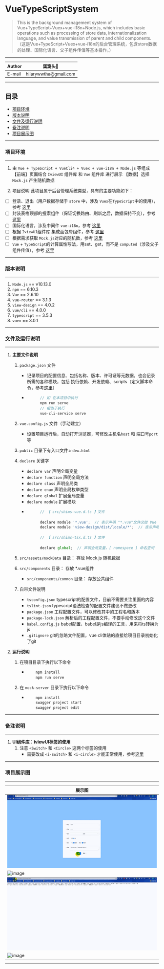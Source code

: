 # VueTypeScriptSystem
> This is the background management system of Vue+TypeScript+Vuex+vue-i18n+Node.js, which includes basic operations such as processing of store data, internationalization language, and value transmission of parent and child components.  
（这是Vue+TypeScript+Vuex+vue-i18n的后台管理系统，包含store数据的处理、国际化语言、父子组件传值等基本操作。）

****
	
|Author|窩窩头:panda_face:|
|---|---
|E-mail|hilarywwtha@gmail.com

****
## 目录
* [项目环境](#项目环境)
* [版本说明](#版本说明)
* [文件及运行说明](#文件及运行说明)
* [备注说明](#备注说明)
* [项目展示图](#项目展示图)  

*****
### 项目环境
-----
1. 由 `Vue + TypeScript + VueCli4 + Vuex + vue-i18n + Node.js` 等组成
  【前端】页面结合 `IviewUI` 组件库 和 `Vue` 组件库 进行展示
  【数据】选择 `Mock.js` 产生随机数据 

2. 项目说明
  此项目属于后台管理系统类型，具有的主要功能如下：  
  - [ ] 登录、退出（用户数据存储于 `store` 中，涉及 `Vuex`在`TypeScript`中的使用），参考 [这里](https://blog.csdn.net/weixin_42512937/article/details/103008382 "Vue + Vuex 存储本地数据 并 保证刷新不丢失")
  - [ ] 封装表格顶部的搜索组件（保证切换路由、刷新之后，数据保持不变），参考 [这里](https://blog.csdn.net/weixin_42512937/article/details/103008382 "Vue + Vuex 存储本地数据 并 保证刷新不丢失")
  - [ ] 国际化语言，涉及中间件 `vue-i18n`，参考 [这里](https://blog.csdn.net/weixin_42512937/article/details/103040311 "Vue + VueCli3 + TypeScript + IviewUI + Vuex， 实现国际化，即切换语言")
  - [ ] 根据 `IviewUI`组件库 集成面包屑组件，参考 [这里](https://blog.csdn.net/weixin_42512937/article/details/102971409 "Vue 之 VueCli3+TypeScript+IviewUI组件库，集成面包屑组件（根据路由菜单改变）")
  - [ ] 根据需求获取 `Mock.js`对应的随机数，参考 [这里](https://blog.csdn.net/weixin_42512937/article/details/102971496 "Vue 之 VueCli3 + TypeScript +IviewUI组件库，获取Mock.js随机数据（使用Mock.mock回调函数）")
  - [ ] `Vue` + `TypeScript`的计算属性写法，用set、get，而不是 `computed`（涉及父子组件传值），参考 [这里](https://blog.csdn.net/weixin_42512937/article/details/103051983 "Vue + TypeScript + VueCli3+ 通过set、get 获取计算属性，并用set修改Vuex中state属性值（区别于VueCli2 的computed属性，涉及父子组件传值）")  

*****
### 版本说明
-----
1. `Node.js` == v10.13.0
2. `npm` == 6.10.3
3. `Vue` == 2.6.10
4. `vue-router` == 3.1.3
5. `view-design` == 4.0.2
6. `vue/cli` == 4.0.0
7. `typescript` == 3.5.3
8. `vuex` == 3.0.1


*****
### 文件及运行说明
------
1. **主要文件说明**   
    1. `package.json` 文件  
        * 记录项目的配置信息、包括名称、版本、许可证等元数据，也会记录所需的各种模块，包括 执行依赖、开发依赖、scripts（定义脚本命令，参考[这里](http://www.ruanyifeng.com/blog/2016/10/npm_scripts.html "npm scripts 使用指南")）    
        * ```javascript  
                // 如 在本项目中执行 
                npm run serve
                // 相当于执行  
                vue-cli-service serve
          ```   

    2. `vue.config.js` 文件（手动建立）  
        * 设置项目运行后，自动打开浏览器，可修改主机名`host` 和 端口号`port`等  

    3. `public` 目录下有入口文件`index.html`  

    4. `declare` 关键字
        * `declare var` 声明全局变量  
        * `declare function` 声明全局方法  
        * `declare class` 声明全局类  
        * `declare enum` 声明全局枚举类型  
        * `declare global` 扩展全局变量  
        * `declare module` 扩展模块  
        * ```javascript  
                // 【 src/shims-vue.d.ts 】文件  

                declare module '*.vue';  // 表示声明 "*.vue"文件交给 Vue 模块处理
                declare module 'view-design/dist/locale/*';  // 表示声明 第三方 `view-design` 国际化 扩展模块

                // 【 src/shims-tsx.d.ts 】文件  

                declare global;  // 声明全局变量，[ namespace ] 命名空间
          ```  
    
    5. `src/assets/mockData` 目录： 存放 Mock.js 随机数据

    6. `src/components` 目录： 存放 *.vue组件
        * `src/components/common` 目录： 存放公共组件
    
    7. 自带文件说明  
        * `tsconfig.json`  typescript的配置文件，目前不需要关注里面的内容  
        * `tslint.json`  typescript语法检查的配置文件建议不做更改
        * `package.json`  工程配置文件，可以修改其中的工程名和版本
        * `package-lock.json`  解析后的工程配置文件，不要手动修改这个文件
        * `babel.config.js`  babel配置，babel是js编译的工具，用来将ts转换为js
        * `.gitignore`  git的忽略文件配置，vue cli体贴的直接给项目目录初始化了git


2. **运行说明**
    1. 在项目目录下执行以下命令
        *  ```Bash 
               npm install  
               npm run serve  
           ``` 

    2. 在 `mock-server` 目录下执行以下命令
        *  ```Bash 
               npm install  
               swagger project start  
               swagger project edit     
           ```

*****
### 备注说明
-----
1. **UI组件库：iviewUI标签的使用**  
    1. 注意 `<Switch>` 和 `<Circle>` 这两个标签的使用
        * 需要改成 `<i-switch>` 和 `<i-circle>` 才能正常使用，参考[这里](https://www.iviewui.com/docs/guide/start "快速上手 - iVeiw")  


*****
### 项目展示图
-----

|展示图|
|---
|![image](https://github.com/HilaryHA/VueTypeScriptSystem/blob/master/public/static/sampleGraph/vue_1.gif)
|![image](https://github.com/HilaryHA/VueTypeScriptSystem/blob/master/public/static/sampleGraph/vue_2.gif)
|![image](https://github.com/HilaryHA/VueTypeScriptSystem/blob/master/public/static/sampleGraph/swagger_1.gif)
|![image](https://github.com/HilaryHA/VueTypeScriptSystem/blob/master/public/static/sampleGraph/swagger_2.gif)




******
